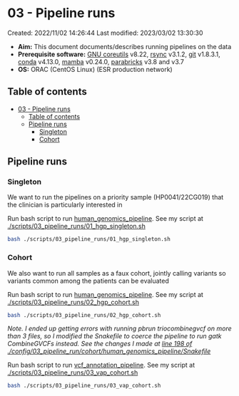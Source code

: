 # 03 - Pipeline runs

Created: 2022/11/02 14:26:44
Last modified: 2023/03/02 13:30:30

- **Aim:** This document documents/describes running pipelines on the data
- **Prerequisite software:** [GNU coreutils](https://www.gnu.org/software/coreutils/) v8.22, [rsync](https://linux.die.net/man/1/rsync) v3.1.2, [git](https://git-scm.com/) v1.8.3.1, [conda](https://docs.conda.io/projects/conda/en/latest/index.html) v4.13.0, [mamba](https://mamba.readthedocs.io/en/latest/) v0.24.0, [parabricks](https://docs.nvidia.com/clara/parabricks/3.8.0/index.html) v3.8 and v3.7
- **OS:** ORAC (CentOS Linux) (ESR production network)

## Table of contents

- [03 - Pipeline runs](#03---pipeline-runs)
  - [Table of contents](#table-of-contents)
  - [Pipeline runs](#pipeline-runs)
    - [Singleton](#singleton)
    - [Cohort](#cohort)

## Pipeline runs

### Singleton

We want to run the pipelines on a priority sample (HP0041/22CG019) that the clinician is particularly interested in

Run bash script to run [human_genomics_pipeline](https://github.com/ESR-NZ/human_genomics_pipeline). See my script at [./scripts/03_pipeline_runs/01_hgp_singleton.sh](https://github.com/leahkemp/hyperparathyroid_analysis_20221102/blob/main/scripts/03_pipeline_runs/01_hgp_singleton.sh)

```bash
bash ./scripts/03_pipeline_runs/01_hgp_singleton.sh
```

### Cohort

We also want to run all samples as a faux cohort, jointly calling variants so variants common among the patients can be evaluated

Run bash script to run [human_genomics_pipeline](https://github.com/ESR-NZ/human_genomics_pipeline). See my script at [./scripts/03_pipeline_runs/02_hgp_cohort.sh](https://github.com/leahkemp/hyperparathyroid_analysis_20221102/blob/main/scripts/03_pipeline_runs/02_hgp_cohort.sh)

```bash
bash ./scripts/03_pipeline_runs/02_hgp_cohort.sh
```

*Note. I ended up getting errors with running pbrun triocombinegvcf on more than 3 files, so I modified the Snakefile to coerce the pipeline to run gatk CombineGVCFs instead. See the changes I made at [line 198 of ./config/03_pipeline_run/cohort/human_genomics_pipeline/Snakefile](https://github.com/leahkemp/hyperparathyroid_analysis_20221102/blob/main/config/03_pipeline_run/cohort/human_genomics_pipeline/Snakefile#L198)*

Run bash script to run [vcf_annotation_pipeline](https://github.com/ESR-NZ/vcf_annotation_pipeline). See my script at [./scripts/03_pipeline_runs/03_vap_cohort.sh](https://github.com/leahkemp/hyperparathyroid_analysis_20221102/blob/main/scripts/03_pipeline_runs/03_vap_cohort.sh)

```bash
bash ./scripts/03_pipeline_runs/03_vap_cohort.sh
```
